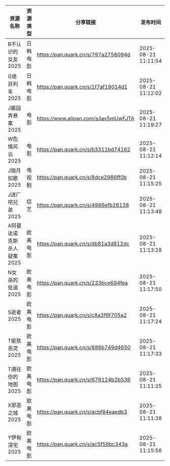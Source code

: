 | 资源名称            | 资源类型 | 分享链接                                 | 发布时间                |
| --------------- | ---- | ------------------------------------ | ------------------- |
| B不认识的女友2025     | 日韩电影 | https://pan.quark.cn/s/797a2758094d  | 2025-08-21 11:11:54 |
| G诡异列车2025       | 日韩电影 | https://pan.quark.cn/s/1f7af19014d1  | 2025-08-21 11:12:02 |
| J酱园弄悬案2025      | 电影   | https://www.alipan.com/s/iav5mUwFJTA | 2025-08-21 11:19:27 |
| W危情风云2025       | 电影   | https://pan.quark.cn/s/b3311bd74162  | 2025-08-21 11:12:14 |
| J锦月如歌2025       | 电视剧  | https://pan.quark.cn/s/8dce2986ff0b  | 2025-08-21 11:15:25 |
| J进厂吧兄弟2025      | 综艺   | https://pan.quark.cn/s/4986efb26138  | 2025-08-21 11:13:48 |
| A阿曼达诺克斯杀人疑案2025 | 欧美电影 | https://pan.quark.cn/s/db81a3d812dc  | 2025-08-21 11:13:28 |
| N女巫的低语2025      | 欧美电影 | https://pan.quark.cn/s/233bce694fea  | 2025-08-21 11:17:50 |
| S逝者2025         | 欧美电影 | https://pan.quark.cn/s/c8a3f6f705a2  | 2025-08-21 11:17:24 |
| T偷孩恶灵2025       | 欧美电影 | https://pan.quark.cn/s/886b749d4650  | 2025-08-21 11:17:33 |
| T通往你的地图 2025    | 欧美电影 | https://pan.quark.cn/s/679124b2b536  | 2025-08-21 11:11:25 |
| X邪恶之城2025       | 欧美电影 | https://pan.quark.cn/s/acbf84eaedb3  | 2025-08-21 11:11:38 |
| Y伊甸深宅2025       | 欧美电影 | https://pan.quark.cn/s/ac5f56bc343a  | 2025-08-21 11:15:56 |
